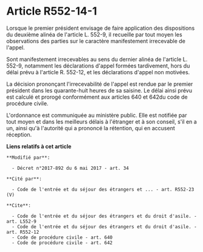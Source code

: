 # Article R552-14-1

Lorsque le premier président envisage de faire application des dispositions du deuxième alinéa de l'article L. 552-9, il
recueille par tout moyen les observations des parties sur le caractère manifestement irrecevable de l'appel.

Sont manifestement irrecevables au sens du dernier alinéa de l'article L. 552-9, notamment les déclarations d'appel formées
tardivement, hors du délai prévu à l'article R. 552-12, et les déclarations d'appel non motivées.

La décision prononçant l'irrecevabilité de l'appel est rendue par le premier président dans les quarante-huit heures de sa
saisine. Le délai ainsi prévu est calculé et prorogé conformément aux articles 640 et 642du code de procédure civile.

L'ordonnance est communiquée au ministère public. Elle est notifiée par tout moyen et dans les meilleurs délais à l'étranger
et à son conseil, s'il en a un, ainsi qu'à l'autorité qui a prononcé la rétention, qui en accusent réception.

**Liens relatifs à cet article**

	**Modifié par**:

	  - Décret n°2017-892 du 6 mai 2017 - art. 34

	**Cité par**:

	  - Code de l'entrée et du séjour des étrangers et ... - art. R552-23 (V)

	**Cite**:

	  - Code de l'entrée et du séjour des étrangers et du droit d'asile. - art. L552-9
	  - Code de l'entrée et du séjour des étrangers et du droit d'asile. - art. R552-12
	  - Code de procédure civile - art. 640
	  - Code de procédure civile - art. 642
